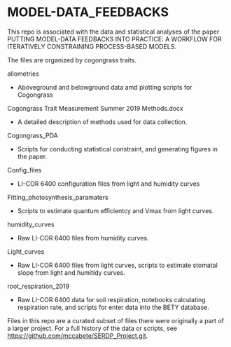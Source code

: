 # MODEL-DATA_FEEDBACKS
This repo is associated with the data and statistical analyses of the paper PUTTING MODEL-DATA FEEDBACKS INTO PRACTICE: A WORKFLOW FOR ITERATIVELY CONSTRAINING PROCESS-BASED MODELS. 

The files are organized by cogongrass traits. 

allometries
 - Aboveground and belowground data amd plotting scripts for Cogongrass
 
Cogongrass Trait Measurement Summer 2019 Methods.docx
 - A detailed description of methods used for data collection. 
 
Cogongrass_PDA
 - Scripts for conducting statistical constraint, and generating figures in the paper. 
 
Config_files
 - LI-COR 6400 configuration files from light and humidity curves
 
 Fitting_photosynthesis_paramaters
 - Scripts to estimate quantum efficientcy and Vmax from light curves. 
 
humidity_curves
- Raw LI-COR 6400 files from humidity curves.

Light_curves
- Raw LI-COR 6400 files from light curves, scripts to estimate stomatal slope from light and humitidy curves. 

root_respiration_2019
- Raw LI-COR 6400 data for soil respiration, notebooks calculating respiration rate, and scripts for enter data into the BETY database. 


Files in this repo are a curated subset of files there were originally a part of a larger project. For a full history of the data or scripts, see https://github.com/mccabete/SERDP_Project.git. 
